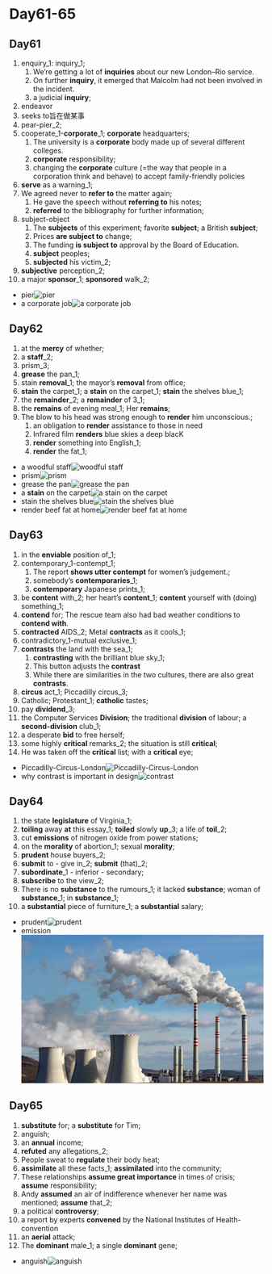 # Day61-65

## Day61

1. enquiry_1: inquiry_1;
   1. We’re getting a lot of **inquiries** about our new London–Rio service.
   2. On further **inquiry**, it emerged that Malcolm had not been involved in the incident.
   3. a judicial **inquiry**;
2. endeavor
3. seeks to旨在做某事
4. pear-pier_2;
5. cooperate_1-**corporate**_1; **corporate** headquarters;
   1. The university is a **corporate** body made up of several different colleges.
   2. **corporate** responsibility;
   3. changing the **corporate** culture (=the way that people in a corporation think and behave) to accept family-friendly policies
6. **serve** as a warning_1;
7. We agreed never to **refer to** the matter again;
   1. He gave the speech without **referring to** his notes;
   2. **referred** to the bibliography for further information;
8. subject-object
   1. The **subjects** of this experiment; favorite **subject**; a British **subject**;
   2. Prices **are subject to** change;
   3. The funding **is subject to** approval by the Board of Education.
   4. **subject** peoples;
   5. **subjected** his victim_2;
9. **subjective** perception_2;
10. a major **sponsor**_1;  **sponsored** walk_2;

- pier![pier](https://images.photowall.com/products/62173/pier-in-sunset.jpg?h=699&q=85)
- a corporate job![a corporate job](https://www.thefreemanonline.org/wp-content/uploads/2019/12/What-Is-A-Corporate-Job_1.jpg)

## Day62

1. at the **mercy** of whether;
2. a **staff**_2;
3. prism_3;
4. **grease** the pan_1;
5. stain **removal**_1; the mayor’s **removal** from office;
6. **stain** the carpet_1; a **stain** on the carpet_1; **stain** the shelves blue_1;
7. the **remainder**_2; a **remainder** of 3_1;
8. the **remains** of evening meal_1; Her **remains**;
9. The blow to his head was strong enough to **render** him unconscious.;
   1. an obligation to **render** assistance to those in need
   2. Infrared film **renders** blue skies a deep blacK
   3. **render** something into English_1;
   4. **render** the fat_1;

- a woodful staff![woodful staff](https://static.wikia.nocookie.net/pathofexile_gamepedia/images/7/7a/Woodful_Staff_inventory_icon.png/revision/latest?cb=20160723014112)
- prism![prism](https://cdn.britannica.com/78/149178-050-F2421B64/light-prism-color-angle-colors-wavelength-wavelengths.jpg)
- grease the pan![grease the pan](https://www.wikihow.com/images/thumb/3/3d/Grease-and-Flour-a-Pan-Step-4-Version-3.jpg/550px-nowatermark-Grease-and-Flour-a-Pan-Step-4-Version-3.jpg)
- a **stain** on the carpet![a stain on the carpet](https://media.istockphoto.com/photos/cup-of-coffee-fell-on-carpet-stain-is-on-floor-picture-id1171445437?k=20&m=1171445437&s=612x612&w=0&h=FlSCwsgXIY3Cg36XOwOHVBbo5w6tiv9q6xglYPiqJhY=)
- stain the shelves blue![stain the shelves blue](https://topwoodworkingadvice.com/wp-content/uploads/2020/10/blue-wood-stain-900x600-1.png?ezimgfmt=ng%3Awebp%2Fngcb5%2Frs%3Adevice%2Frscb5-2)
- render beef fat at home![render beef fat at home](https://i.ytimg.com/vi/tY9ZzJF5_xw/maxresdefault.jpg)

## Day63

1. in the **enviable** position of_1;
2. contemporary_1-contempt_1;
   1. The report **shows utter contempt** for women’s judgement.;
   2. somebody’s **contemporaries**_1;
   3. **contemporary** Japanese prints_1;
3. be **content** with_2; her heart’s **content**_1; **content** yourself with (doing) something_1;
4. **contend** for; The rescue team also had bad weather conditions to **contend with**.
5. **contracted** AIDS_2; Metal **contracts** as it cools_1;
6. contradictory_1-mutual exclusive_1;
7. **contrasts** the land with the sea_1;
   1. **contrasting** with the brilliant blue sky_1;
   2. This button adjusts the **contrast**
   3. While there are similarities in the two cultures, there are also great **contrasts**.
8. **circus** act_1; Piccadilly circus_3;
9. Catholic; Protestant_1; **catholic** tastes;
10. pay **dividend**_3;
11. the Computer Services **Division**; the traditional **division** of labour; a **second-division** club_1;
12. a desperate **bid** to free herself;
13. some highly **critical** remarks_2; the situation is still **critical**;
14. He was taken off the **critical** list; with a **critical** eye;

- Piccadilly-Circus-London![Piccadilly-Circus-London](https://cdn.britannica.com/39/99939-050-BE719726/Piccadilly-Circus-London.jpg)
- why contrast is important in design![contrast](https://www.amst.com/user/blogs/35147/imghero-f.jpg?t=1634848339)

## Day64

1. the state **legislature** of Virginia_1;
2. **toiling** away **at** this essay_1;  **toiled** slowly **up**_3; a life of **toil**_2;
3. cut **emissions** of nitrogen oxide from power stations;
4. on the **morality** of abortion_1; sexual **morality**;
5. **prudent** house buyers_2;
6. **submit** to - give in_2; **submit** (that)_2;
7. **subordinate**_1 - inferior - secondary;
8. **subscribe** to the view_2;
9. There is no **substance** to the rumours_1; it lacked **substance**; woman of **substance**_1; in **substance**_1;
10. a **substantial** piece of furniture_1; a **substantial** salary;

- prudent![prudent](https://static.skillshare.com/cdn-cgi/image/quality=80,width=1000,format=auto/uploads/project/95d568cedc8d548bca95a0939edc10d6/1c528d89)
- emission![emission](https://raw.githubusercontent.com/Logible/Image/main/note_image/20220821003955.png)

## Day65

1. **substitute** for; a **substitute** for Tim;
2. anguish;
3. an **annual** income;
4. **refuted** any allegations_2;
5. People sweat to **regulate** their body heat;
6. **assimilate** all these facts_1; **assimilated** into the community;
7. These relationships **assume great importance** in times of crisis; **assume** responsibility;
8. Andy **assumed** an air of indifference whenever her name was mentioned; **assume** that_2;
9. a political **controversy**;
10. a report by experts **convened** by the National Institutes of Health-convention
11. an **aerial** attack;
12. The **dominant** male_1; a single **dominant** gene;

- anguish![anguish](https://upload.wikimedia.org/wikipedia/commons/thumb/2/25/August_Friedrich_Albrecht_Schenck_-_Anguish_-_Google_Art_Project.jpg/1200px-August_Friedrich_Albrecht_Schenck_-_Anguish_-_Google_Art_Project.jpg)